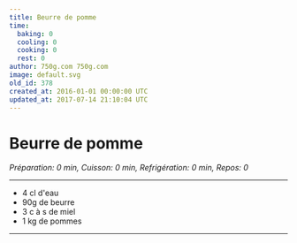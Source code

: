 ```yaml
---
title: Beurre de pomme
time:
  baking: 0
  cooling: 0
  cooking: 0
  rest: 0
author: 750g.com 750g.com
image: default.svg
old_id: 378
created_at: 2016-01-01 00:00:00 UTC
updated_at: 2017-07-14 21:10:04 UTC
---
```


# Beurre de pomme

*Préparation: 0 min, Cuisson: 0 min, Refrigération: 0 min, Repos: 0*

---

- 4 cl d'eau
- 90g de beurre
- 3 c à s de miel
- 1 kg de pommes

---


